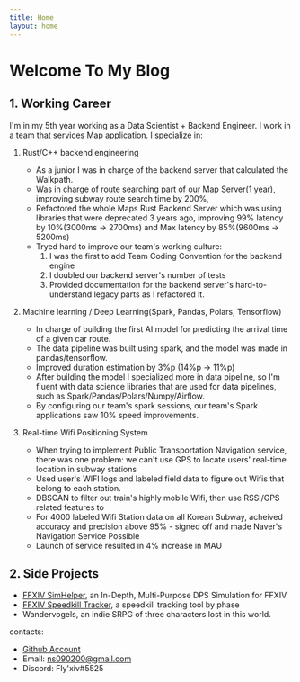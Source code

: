 ```yaml
---
title: Home
layout: home
---
```


# Welcome To My Blog

## 1. Working Career

I'm in my 5th year working as a Data Scientist + Backend Engineer. I work in a team that services Map application. I specialize in:

1. Rust/C++ backend engineering
   - As a junior I was in charge of the backend server that calculated the Walkpath.
   - Was in charge of route searching part of our Map Server(1 year), improving subway route search time by 200%,
   - Refactored the whole Maps Rust Backend Server which was using libraries that were deprecated 3 years ago, improving 99% latency by 10%(3000ms -> 2700ms) and Max latency by 85%(9600ms -> 5200ms)
   - Tryed hard to improve our team's working culture:
     1. I was the first to add Team Coding Convention for the backend engine
     2. I doubled our backend server's number of tests
     3. Provided documentation for the backend server's hard-to-understand legacy parts as I refactored it.
2. Machine learning / Deep Learning(Spark, Pandas, Polars, Tensorflow)

   - In charge of building the first AI model for predicting the arrival time of a given car route.
   - The data pipeline was built using spark, and the model was made in pandas/tensorflow.
   - Improved duration estimation by 3%p (14%p -> 11%p)
   - After building the model I specialized more in data pipeline, so I'm fluent with data science libraries that are used for data pipelines, such as Spark/Pandas/Polars/Numpy/Airflow.
   - By configuring our team's spark sessions, our team's Spark applications saw 10% speed improvements.

3. Real-time Wifi Positioning System
   - When trying to implement Public Transportation Navigation service, there was one problem: we can't use GPS to locate users' real-time location in subway stations
   - Used user's WIFI logs and labeled field data to figure out Wifis that belong to each station.
   - DBSCAN to filter out train's highly mobile Wifi, then use RSSI/GPS related features to
   - For 4000 labeled Wifi Station data on all Korean Subway, acheived accuracy and precision above 95% - signed off and made Naver's Navigation Service Possible
   - Launch of service resulted in 4% increase in MAU

## 2. Side Projects

- [FFXIV SimHelper](./docs/ffxivsimhelperen/index.md), an In-Depth, Multi-Purpose DPS Simulation for FFXIV
- [FFXIV Speedkill Tracker](./docs/personalstudy/ffxivspeedkilltrackerrefactor.md), a speedkill tracking tool by phase
- Wandervogels, an indie SRPG of three characters lost in this world.

contacts:

- [Github Account](https://github.com/flyxiv)
- Email: ns090200@gmail.com
- Discord: Fly'xiv#5525
